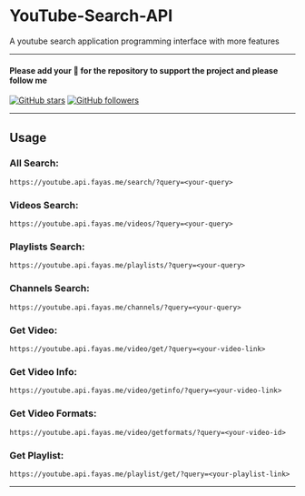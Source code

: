 # YouTube-Search-API 

A youtube search application programming interface with more features

---

#### Please add your 🌟 for the repository to support the project and please follow me

[![GitHub stars](https://img.shields.io/github/stars/FayasNoushad/YouTube-Search-API.svg?style=social&label=Star)](https://github.com/FayasNoushad/YouTube-Search-API/stargazers) [![GitHub followers](https://img.shields.io/github/followers/FayasNoushad.svg?style=social&label=Follow)](https://github.com/FayasNoushad?tab=followers)

---


## Usage

### All Search:

```
https://youtube.api.fayas.me/search/?query=<your-query>
```

### Videos Search:

```
https://youtube.api.fayas.me/videos/?query=<your-query>
```

### Playlists Search:

```
https://youtube.api.fayas.me/playlists/?query=<your-query>
```

### Channels Search:

```
https://youtube.api.fayas.me/channels/?query=<your-query>
```

### Get Video:

```
https://youtube.api.fayas.me/video/get/?query=<your-video-link>
```

### Get Video Info:

```
https://youtube.api.fayas.me/video/getinfo/?query=<your-video-link>
```

### Get Video Formats:

```
https://youtube.api.fayas.me/video/getformats/?query=<your-video-id>
```

### Get Playlist:

```
https://youtube.api.fayas.me/playlist/get/?query=<your-playlist-link>
```

---
